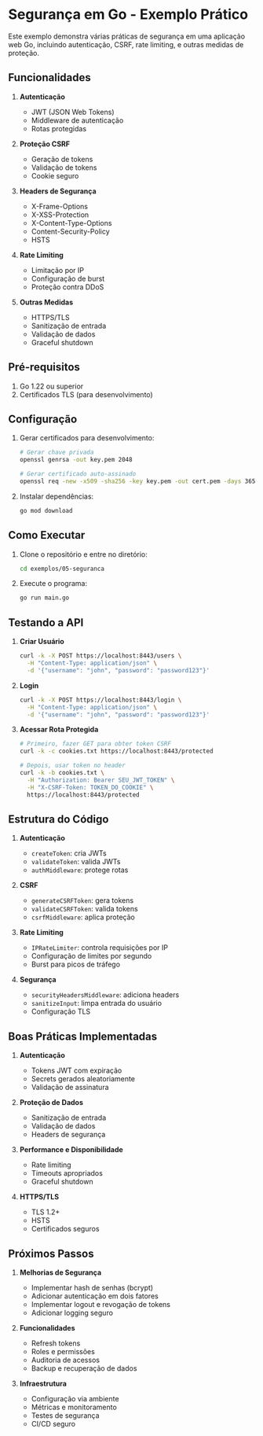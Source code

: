 # Segurança em Go - Exemplo Prático

Este exemplo demonstra várias práticas de segurança em uma aplicação web Go, incluindo autenticação, CSRF, rate limiting, e outras medidas de proteção.

## Funcionalidades

1. **Autenticação**
   - JWT (JSON Web Tokens)
   - Middleware de autenticação
   - Rotas protegidas

2. **Proteção CSRF**
   - Geração de tokens
   - Validação de tokens
   - Cookie seguro

3. **Headers de Segurança**
   - X-Frame-Options
   - X-XSS-Protection
   - X-Content-Type-Options
   - Content-Security-Policy
   - HSTS

4. **Rate Limiting**
   - Limitação por IP
   - Configuração de burst
   - Proteção contra DDoS

5. **Outras Medidas**
   - HTTPS/TLS
   - Sanitização de entrada
   - Validação de dados
   - Graceful shutdown

## Pré-requisitos

1. Go 1.22 ou superior
2. Certificados TLS (para desenvolvimento)

## Configuração

1. Gerar certificados para desenvolvimento:
   ```bash
   # Gerar chave privada
   openssl genrsa -out key.pem 2048

   # Gerar certificado auto-assinado
   openssl req -new -x509 -sha256 -key key.pem -out cert.pem -days 365
   ```

2. Instalar dependências:
   ```bash
   go mod download
   ```

## Como Executar

1. Clone o repositório e entre no diretório:
   ```bash
   cd exemplos/05-seguranca
   ```

2. Execute o programa:
   ```bash
   go run main.go
   ```

## Testando a API

1. **Criar Usuário**
   ```bash
   curl -k -X POST https://localhost:8443/users \
     -H "Content-Type: application/json" \
     -d '{"username": "john", "password": "password123"}'
   ```

2. **Login**
   ```bash
   curl -k -X POST https://localhost:8443/login \
     -H "Content-Type: application/json" \
     -d '{"username": "john", "password": "password123"}'
   ```

3. **Acessar Rota Protegida**
   ```bash
   # Primeiro, fazer GET para obter token CSRF
   curl -k -c cookies.txt https://localhost:8443/protected

   # Depois, usar token no header
   curl -k -b cookies.txt \
     -H "Authorization: Bearer SEU_JWT_TOKEN" \
     -H "X-CSRF-Token: TOKEN_DO_COOKIE" \
     https://localhost:8443/protected
   ```

## Estrutura do Código

1. **Autenticação**
   - `createToken`: cria JWTs
   - `validateToken`: valida JWTs
   - `authMiddleware`: protege rotas

2. **CSRF**
   - `generateCSRFToken`: gera tokens
   - `validateCSRFToken`: valida tokens
   - `csrfMiddleware`: aplica proteção

3. **Rate Limiting**
   - `IPRateLimiter`: controla requisições por IP
   - Configuração de limites por segundo
   - Burst para picos de tráfego

4. **Segurança**
   - `securityHeadersMiddleware`: adiciona headers
   - `sanitizeInput`: limpa entrada do usuário
   - Configuração TLS

## Boas Práticas Implementadas

1. **Autenticação**
   - Tokens JWT com expiração
   - Secrets gerados aleatoriamente
   - Validação de assinatura

2. **Proteção de Dados**
   - Sanitização de entrada
   - Validação de dados
   - Headers de segurança

3. **Performance e Disponibilidade**
   - Rate limiting
   - Timeouts apropriados
   - Graceful shutdown

4. **HTTPS/TLS**
   - TLS 1.2+
   - HSTS
   - Certificados seguros

## Próximos Passos

1. **Melhorias de Segurança**
   - Implementar hash de senhas (bcrypt)
   - Adicionar autenticação em dois fatores
   - Implementar logout e revogação de tokens
   - Adicionar logging seguro

2. **Funcionalidades**
   - Refresh tokens
   - Roles e permissões
   - Auditoria de acessos
   - Backup e recuperação de dados

3. **Infraestrutura**
   - Configuração via ambiente
   - Métricas e monitoramento
   - Testes de segurança
   - CI/CD seguro 